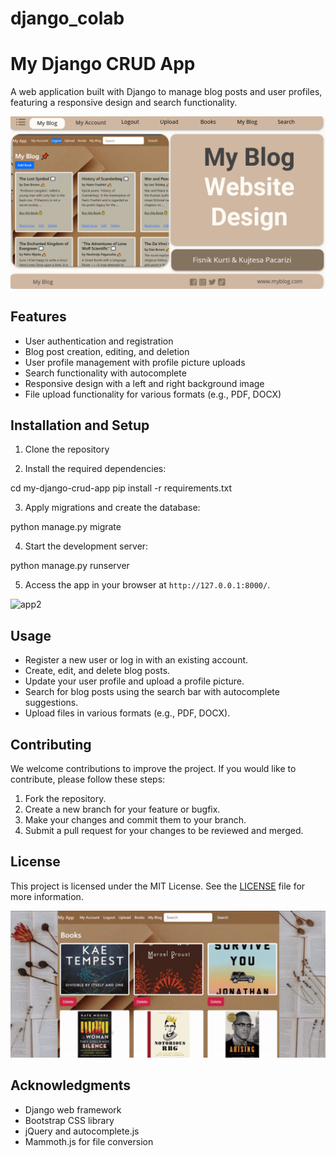 # django_colab
# My Django CRUD App

A web application built with Django to manage blog posts and user profiles, featuring a responsive design and search functionality.

![app](app1.png)

## Features

- User authentication and registration
- Blog post creation, editing, and deletion
- User profile management with profile picture uploads
- Search functionality with autocomplete
- Responsive design with a left and right background image
- File upload functionality for various formats (e.g., PDF, DOCX)

## Installation and Setup

1. Clone the repository

2. Install the required dependencies:

cd my-django-crud-app
pip install -r requirements.txt

3. Apply migrations and create the database:

python manage.py migrate

4. Start the development server:

python manage.py runserver

5. Access the app in your browser at `http://127.0.0.1:8000/`.

![app2](app2.png)
## Usage

- Register a new user or log in with an existing account.
- Create, edit, and delete blog posts.
- Update your user profile and upload a profile picture.
- Search for blog posts using the search bar with autocomplete suggestions.
- Upload files in various formats (e.g., PDF, DOCX).

## Contributing

We welcome contributions to improve the project. If you would like to contribute, please follow these steps:

1. Fork the repository.
2. Create a new branch for your feature or bugfix.
3. Make your changes and commit them to your branch.
4. Submit a pull request for your changes to be reviewed and merged.

## License

This project is licensed under the MIT License. See the [LICENSE](LICENSE) file for more information.

![app3](app3.png)

## Acknowledgments

- Django web framework
- Bootstrap CSS library
- jQuery and autocomplete.js
- Mammoth.js for file conversion
